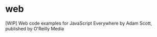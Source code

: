 # web
[WIP] Web code examples for JavaScript Everywhere by Adam Scott, published by O'Reilly Media 
